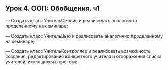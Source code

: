## Урок 4. ООП: Обобщения. ч1
— Создать класс УчительСервис и реализовать аналогично проделанному на семинаре;

— Создать класс УчительВью и реализовать аналогично проделанному на семинаре;

— Создать класс УчительКонтроллер и реализовать возможность создания, редактирования конкретного учителя и отображения списка учителей, имеющихся в системе.